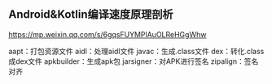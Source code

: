 ## Android&Kotlin编译速度原理剖析
https://mp.weixin.qq.com/s/6gqsFUYMPlAuOLReHGgWhw

aapt：打包资源文件
aidl：处理aidl文件
javac：生成.class文件
dex：转化.class成dex文件
apkbuilder：生成apk包
jarsigner：对APK进行签名
zipalign：签名对齐


